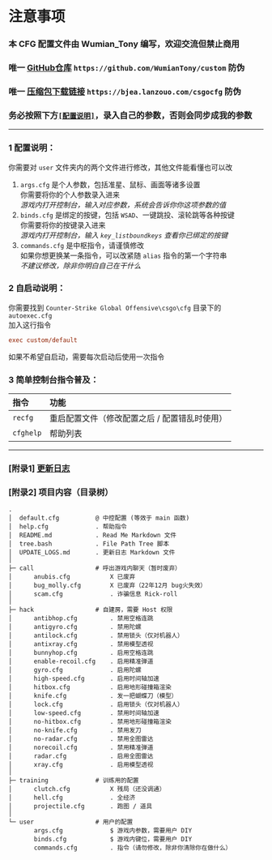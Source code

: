 # **注意事项**

### **本 CFG 配置文件由 Wumian_Tony 编写，欢迎交流但禁止商用**
### **唯一 [GitHub仓库](https://github.com/WumianTony/custom) `https://github.com/WumianTony/custom` 防伪**
### **唯一 [压缩包下载链接](https://bjea.lanzouo.com/csgocfg) `https://bjea.lanzouo.com/csgocfg` 防伪**
### **务必按照下方[`[配置说明]`](#1-配置说明)，录入自己的参数，否则会同步成我的参数**

---

### 1 配置说明：
你需要对 `user` 文件夹内的两个文件进行修改，其他文件能看懂也可以改  
<!-- Windows `C:\Program Files (x86)\Steam\userdata\<steamid>\730\local\cfg\config.cfg`
macOS `/Users/<username>/Library/Application Support/Steam/steamapps/common/Counter-Strike Global Offensive/csgo/cfg/config.cfg` -->
1. `args.cfg` 是个人参数，包括准星、鼠标、画面等诸多设置  
    你需要将你的个人参数录入进来  
    *游戏内打开控制台，输入对应参数，系统会告诉你你这项参数的值*
2. `binds.cfg` 是绑定的按键，包括 `WSAD`、一键跳投、滚轮跳等各种按键  
    你需要将你的按键录入进来  
    *游戏内打开控制台，输入 `key_listboundkeys` 查看你已绑定的按键*
3. `commands.cfg` 是中枢指令，请谨慎修改  
    如果你想更换某一条指令，可以改紧随 `alias` 指令的第一个字符串  
    *不建议修改，除非你明白自己在干什么*

### 2 自启动说明：
你需要找到 `Counter-Strike Global Offensive\csgo\cfg` 目录下的 `autoexec.cfg`  
加入这行指令  
```cfg
exec custom/default
```
如果不希望自启动，需要每次启动后使用一次指令

### 3 简单控制台指令普及：  
|指令|功能|
|:-|:-|
|`recfg`|重启配置文件（修改配置之后 / 配置错乱时使用）|
|`cfghelp`|帮助列表|

---
### [附录1] [更新日志](https://github.com/WumianTony/custom/blob/main/UPDATE_LOGS.md)

### [附录2] 项目内容（目录树）
```FPT
.
│  default.cfg          @ 中控配置 (等效于 main 函数)
│  help.cfg             . 帮助指令
│  README.md            . Read Me Markdown 文件
│  tree.bash            . File Path Tree 脚本
│  UPDATE_LOGS.md       . 更新日志 Markdown 文件
│
├─ call                 # 呼出游戏内聊天（暂时废弃）
│      anubis.cfg           X 已废弃
│      bug_molly.cfg        X 已废弃（22年12月 bug火失效）
│      scam.cfg             . 诈骗信息 Rick-roll
│
├─ hack                 # 自建房，需要 Host 权限
│      antibhop.cfg         . 禁用空格连跳
│      antigyro.cfg         . 禁用陀螺
│      antilock.cfg         . 禁用锁头（仅对机器人）
│      antixray.cfg         . 禁用模型透视
│      bunnyhop.cfg         . 启用空格连跳
│      enable-recoil.cfg    . 启用精准弹道
│      gyro.cfg             . 启用陀螺
│      high-speed.cfg       . 启用时间轴加速
│      hitbox.cfg           . 启用地形碰撞箱渲染
│      knife.cfg            . 发一把蝴蝶刀（模型）
│      lock.cfg             . 启用锁头（仅对机器人）
│      low-speed.cfg        . 禁用时间轴加速
│      no-hitbox.cfg        . 禁用地形碰撞箱渲染
│      no-knife.cfg         . 禁用发刀
│      no-radar.cfg         . 禁用全图雷达
│      norecoil.cfg         . 禁用精准弹道
│      radar.cfg            . 启用全图雷达
│      xray.cfg             . 启用模型透视
│
├─ training             # 训练用的配置
│      clutch.cfg           X 残局（还没调通）
│      hell.cfg             . 全经济
│      projectile.cfg       . 跑图 / 道具
│
└─ user                 # 用户的配置
       args.cfg             $ 游戏内参数，需要用户 DIY
       binds.cfg            $ 游戏内键位，需要用户 DIY
       commands.cfg         . 指令（请勿修改，除非你清除你在做什么）
```